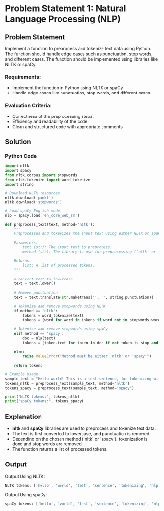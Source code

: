 # Problem Statement 1: Natural Language Processing (NLP)

## Problem Statement
Implement a function to preprocess and tokenize text data using Python. The function should handle edge cases such as punctuation, stop words, and different cases. The function should be implemented using libraries like NLTK or spaCy.

### Requirements:
- Implement the function in Python using NLTK or spaCy.
- Handle edge cases like punctuation, stop words, and different cases.

### Evaluation Criteria:
- Correctness of the preprocessing steps.
- Efficiency and readability of the code.
- Clean and structured code with appropriate comments.

## Solution

### Python Code

```python
import nltk
import spacy
from nltk.corpus import stopwords
from nltk.tokenize import word_tokenize
import string

# Download NLTK resources
nltk.download('punkt')
nltk.download('stopwords')

# Load spaCy English model
nlp = spacy.load('en_core_web_sm')

def preprocess_text(text, method='nltk'):
    """
    Preprocesses and tokenizes the input text using either NLTK or spaCy.
    
    Parameters:
        text (str): The input text to preprocess.
        method (str): The library to use for preprocessing ('nltk' or 'spacy').
    
    Returns:
        list: A list of processed tokens.
    """
    
    # Convert text to lowercase
    text = text.lower()
    
    # Remove punctuation
    text = text.translate(str.maketrans('', '', string.punctuation))
    
    # Tokenize and remove stopwords using NLTK
    if method == 'nltk':
        tokens = word_tokenize(text)
        tokens = [word for word in tokens if word not in stopwords.words('english')]
    
    # Tokenize and remove stopwords using spaCy
    elif method == 'spacy':
        doc = nlp(text)
        tokens = [token.text for token in doc if not token.is_stop and not token.is_punct]
    
    else:
        raise ValueError("Method must be either 'nltk' or 'spacy'")
    
    return tokens

# Example usage
sample_text = "Hello world! This is a test sentence, for tokenizing with NLP."
tokens_nltk = preprocess_text(sample_text, method='nltk')
tokens_spacy = preprocess_text(sample_text, method='spacy')

print("NLTK tokens:", tokens_nltk)
print("spaCy tokens:", tokens_spacy)
```

## Explanation
- **nltk** and **spaCy** libraries are used to preprocess and tokenize text data.
- The text is first converted to lowercase, and punctuation is removed.
- Depending on the chosen method ('nltk' or 'spacy'), tokenization is done and stop words are removed.
- The function returns a list of processed tokens.

## Output
Output Using NLTK:
```python
NLTK tokens: ['hello', 'world', 'test', 'sentence', 'tokenizing', 'nlp']
```
Output Using spaCy:
```python
spaCy tokens: ['hello', 'world', 'test', 'sentence', 'tokenizing', 'nlp']
```
